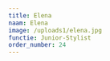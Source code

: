 ```yaml
---
title: Elena
naam: Elena
image: /uploads1/elena.jpg
functie: Junior-Stylist
order_number: 24
---
```



